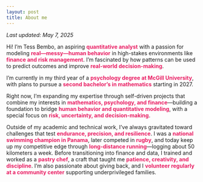 ```yaml
---
layout: post
title: About me
---
```

*Last updated: May 7, 2025*

Hi! I’m Tess Bembo, an aspiring <strong style="color:#e91e63;">quantitative analyst</strong> with a passion for modeling <strong style="color:#e91e63;">real—messy—human behavior</strong> in high-stakes environments like <strong style="color:#e91e63;">finance and risk management</strong>. I’m fascinated by how patterns can be used to predict outcomes and improve <strong style="color:#e91e63;">real-world decision-making</strong>.

I’m currently in my third year of a <strong style="color:#e91e63;">psychology degree at McGill University</strong>, with plans to pursue a <strong style="color:#e91e63;">second bachelor’s in mathematics</strong> starting in 2027.

Right now, I’m expanding my expertise through self-driven projects that combine my interests in <strong style="color:#e91e63;">mathematics, psychology, and finance</strong>—building a foundation to bridge <strong style="color:#e91e63;">human behavior and quantitative modeling</strong>, with a special focus on <strong style="color:#e91e63;">risk, uncertainty, and decision-making</strong>.

Outside of my academic and technical work, I’ve always gravitated toward challenges that test <strong style="color:#e91e63;">endurance, precision, and resilience</strong>. I was a <strong style="color:#e91e63;">national swimming champion in Panama</strong>, later competed in <strong style="color:#e91e63;">rugby</strong>, and today keep up my competitive edge through <strong style="color:#e91e63;">long-distance running</strong>—logging about 50 kilometers a week. Before transitioning into finance and data, I trained and worked as a <strong style="color:#e91e63;">pastry chef</strong>, a craft that taught me <strong style="color:#e91e63;">patience, creativity, and discipline</strong>. I’m also passionate about giving back, and I <strong style="color:#e91e63;">volunteer regularly at a community center</strong> supporting underprivileged families.
